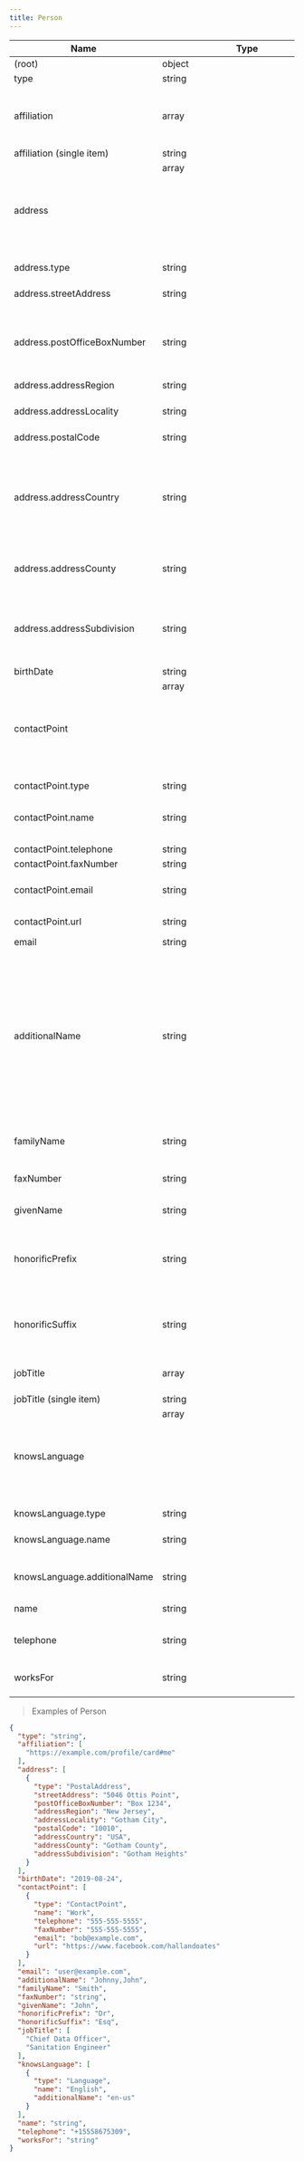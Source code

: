 ```yaml
---
title: Person
---
```

| Name | Type | Description |
|---|---|---|
| (root) | object | - |
| type | string | - |
| affiliation | array<string> | An organization that this person is affiliated with |
| affiliation (single item) | string | - |
| address | array<object> | - |
| address.type | string | - |
| address.streetAddress | string | the street number and name. |
| address.postOfficeBoxNumber | string | The post office box number for PO box addresses. |
| address.addressRegion | string | State or Province. |
| address.addressLocality | string | City, Township. |
| address.postalCode | string | Zip/Post Code |
| address.addressCountry | string | The country. For example, USA. You can also provide the two-letter ISO 3166-1 alpha-2 country code. |
| address.addressCounty | string | the county (us real estate extension) |
| address.addressSubdivision | string | the subdivision or neighborhood (us real estate extension) |
| birthDate | string | date of birth. |
| contactPoint | array<object> | contact points for the person |
| contactPoint.type | string | - |
| contactPoint.name | string | a label for the contactPoint, i.e. 'Work', or 'Home' |
| contactPoint.telephone | string | - |
| contactPoint.faxNumber | string | - |
| contactPoint.email | string | an email address for the item. |
| contactPoint.url | string | primary URL for the item. |
| email | string | - |
| additionalName | string | any other name(s) associated with the entity, i.e. nickname, middle name, maiden name, etc. For multiple names, use a comma without space as a separator. |
| familyName | string | Last Name of a person. [Family Name](https://schema.org/familyName) |
| faxNumber | string | Do people still use fax machines? |
| givenName | string | First Name of a person |
| honorificPrefix | string | An honorific prefix preceding a Person's name such as Dr/Mrs/Mr. |
| honorificSuffix | string | An honorific title following a person's name like M.D. |
| jobTitle | array<string> | job tiles associated with the item |
| jobTitle (single item) | string | - |
| knowsLanguage | array<object> | languages spoken by the person |
| knowsLanguage.type | string | - |
| knowsLanguage.name | string | the display name of the language |
| knowsLanguage.additionalName | string | BCP 47 language code |
| name | string | Full name of the person. |
| telephone | string | Primary phone number. |
| worksFor | string | Organizations the person works for. |

> Examples of Person

```json
{
  "type": "string",
  "affiliation": [
    "https://example.com/profile/card#me"
  ],
  "address": [
    {
      "type": "PostalAddress",
      "streetAddress": "5046 Ottis Point",
      "postOfficeBoxNumber": "Box 1234",
      "addressRegion": "New Jersey",
      "addressLocality": "Gotham City",
      "postalCode": "10010",
      "addressCountry": "USA",
      "addressCounty": "Gotham County",
      "addressSubdivision": "Gotham Heights"
    }
  ],
  "birthDate": "2019-08-24",
  "contactPoint": [
    {
      "type": "ContactPoint",
      "name": "Work",
      "telephone": "555-555-5555",
      "faxNumber": "555-555-5555",
      "email": "bob@example.com",
      "url": "https://www.facebook.com/hallandoates"
    }
  ],
  "email": "user@example.com",
  "additionalName": "Johnny,John",
  "familyName": "Smith",
  "faxNumber": "string",
  "givenName": "John",
  "honorificPrefix": "Dr",
  "honorificSuffix": "Esq",
  "jobTitle": [
    "Chief Data Officer",
    "Sanitation Engineer"
  ],
  "knowsLanguage": [
    {
      "type": "Language",
      "name": "English",
      "additionalName": "en-us"
    }
  ],
  "name": "string",
  "telephone": "+15558675309",
  "worksFor": "string"
}
```


